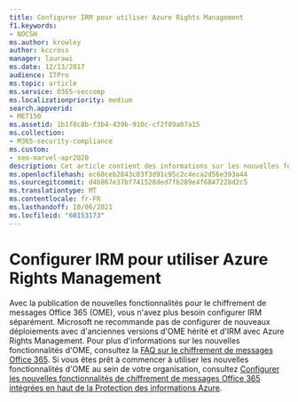 ```yaml
---
title: Configurer IRM pour utiliser Azure Rights Management
f1.keywords:
- NOCSH
ms.author: krowley
author: kccross
manager: laurawi
ms.date: 12/13/2017
audience: ITPro
ms.topic: article
ms.service: O365-seccomp
ms.localizationpriority: medium
search.appverid:
- MET150
ms.assetid: 1b1f8c8b-f3b4-439b-910c-cf2f89a07a15
ms.collection:
- M365-security-compliance
ms.custom:
- seo-marvel-apr2020
description: Cet article contient des informations sur les nouvelles fonctionnalités de chiffrement de messages Office 365 (OME).
ms.openlocfilehash: ec60ceb2843c03f3d91c95c2c4eca2d56e393a44
ms.sourcegitcommit: d4b867e37bf741528ded7fb289e4f6847228d2c5
ms.translationtype: MT
ms.contentlocale: fr-FR
ms.lasthandoff: 10/06/2021
ms.locfileid: "60153173"
---
```

# <a name="configure-irm-to-use-azure-rights-management"></a>Configurer IRM pour utiliser Azure Rights Management

Avec la publication de nouvelles fonctionnalités pour le chiffrement de messages Office 365 (OME), vous n'avez plus besoin configurer IRM séparément. Microsoft ne recommande pas de configurer de nouveaux déploiements avec d'anciennes versions d'OME hérité et d'IRM avec Azure Rights Management. Pour plus d'informations sur les nouvelles fonctionnalités d'OME, consultez la [FAQ sur le chiffrement de messages Office 365](./ome-faq.yml). Si vous êtes prêt à commencer à utiliser les nouvelles fonctionnalités d'OME au sein de votre organisation, consultez [Configurer les nouvelles fonctionnalités de chiffrement de messages Office 365 intégrées en haut de la Protection des informations Azure](./set-up-new-message-encryption-capabilities.md).
